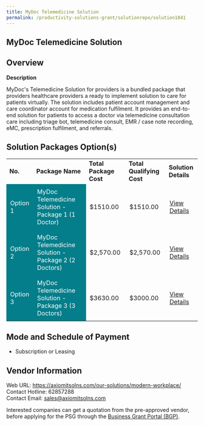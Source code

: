 ```yaml
---
title: MyDoc Telemedicine Solution
permalink: /productivity-solutions-grant/solutionrepo/solution1841
---
```


## MyDoc Telemedicine Solution

## Overview

**Description**

MyDoc's Telemedicine Solution for providers is a bundled package that providers healthcare providers a ready to implement solution to care for patients virtually. The solution includes patient account management and care coordinator account for medication fulfilment. It provides an end-to-end solution for patients to access a doctor via telemedicine consultation care including triage bot, telemedicine consult, EMR / case note recording, eMC, prescription fulfilment, and referrals. 

## Solution Packages Option(s)

<table>
<tr>
<td><b>No.</b></td>
<td><b>Package Name</b></td>
<td><b>Total Package Cost</b></td>
<td><b>Total Qualifying Cost</b></td>
<td><b>Solution Details</b></td>
</tr>
<tr>
<td style='padding: 10px; background-color: #037E8A; color: #FFFFFF;'>Option 1</td>
<td style='padding: 10px; background-color: #037E8A; color: #FFFFFF;'>MyDoc Telemedicine Solution - Package 1 (1 Doctor)</td>
<td style='padding: 10px;'>$1510.00</td>
<td style='padding: 10px;'>$1510.00</td>
<td style='padding: 10px;'><a href='https://www.gobusiness.gov.sg/images/psg/Desensitised_MyDoc_Annex_3_PSG_Part_1.pdf' target='_blank'>View Details</a></td>
</tr>
<tr>
<td style='padding: 10px; background-color: #037E8A; color: #FFFFFF;'>Option 2</td>
<td style='padding: 10px; background-color: #037E8A; color: #FFFFFF;'>MyDoc Telemedicine Solution - Package 2 (2 Doctors)</td>
<td style='padding: 10px;'>$2,570.00</td>
<td style='padding: 10px;'>$2,570.00</td>
<td style='padding: 10px;'><a href='https://www.gobusiness.gov.sg/images/psg/Desensitised_MyDoc_Annex_3_PSG_Part_2.pdf' target='_blank'>View Details</a></td>
</tr>
<tr>
<td style='padding: 10px; background-color: #037E8A; color: #FFFFFF;'>Option 3</td>
<td style='padding: 10px; background-color: #037E8A; color: #FFFFFF;'>MyDoc Telemedicine Solution - Package 3 (3 Doctors)</td>
<td style='padding: 10px;'>$3630.00</td>
<td style='padding: 10px;'>$3000.00</td>
<td style='padding: 10px;'><a href='https://www.gobusiness.gov.sg/images/psg/Desensitised_MyDoc_Annex_3_PSG_Part_3.pdf' target='_blank'>View Details</a></td>
</tr>
</table>

## Mode and Schedule of Payment

 - Subscription or Leasing

## Vendor Information

 Web URL: https://axiomitsolns.com/our-solutions/modern-workplace/ <br>Contact Hotline: 62857288 <br>Contact Email: sales@axiomitsolns.com <br>

Interested companies can get a quotation from the pre-approved vendor, before applying for the PSG through the <a href='https://www.businessgrants.gov.sg/' target='_blank' rel='noopener'>Business Grant Portal (BGP)</a>.

<script src="/jquery/resize-tables.js"></script>
